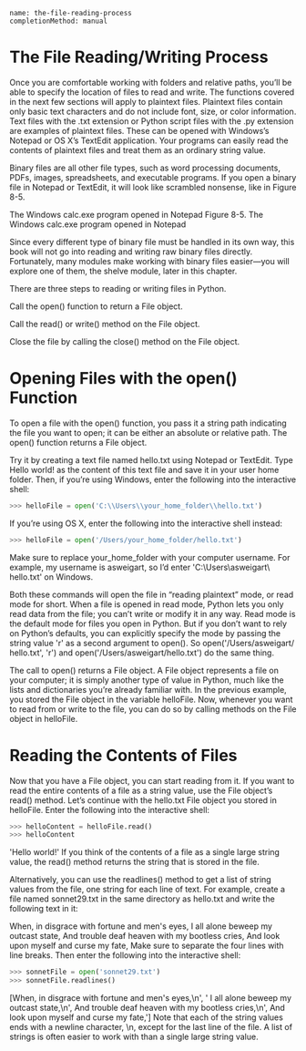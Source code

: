 ```ngMeta
name: the-file-reading-process
completionMethod: manual
```
# The File Reading/Writing Process
Once you are comfortable working with folders and relative paths, you’ll be able to specify the location of files to read and write. The functions covered in the next few sections will apply to plaintext files. Plaintext files contain only basic text characters and do not include font, size, or color information. Text files with the .txt extension or Python script files with the .py extension are examples of plaintext files. These can be opened with Windows’s Notepad or OS X’s TextEdit application. Your programs can easily read the contents of plaintext files and treat them as an ordinary string value.

Binary files are all other file types, such as word processing documents, PDFs, images, spreadsheets, and executable programs. If you open a binary file in Notepad or TextEdit, it will look like scrambled nonsense, like in Figure 8-5.

 The Windows calc.exe program opened in Notepad
Figure 8-5. The Windows calc.exe program opened in Notepad

Since every different type of binary file must be handled in its own way, this book will not go into reading and writing raw binary files directly. Fortunately, many modules make working with binary files easier—you will explore one of them, the shelve module, later in this chapter.

There are three steps to reading or writing files in Python.

Call the open() function to return a File object.

Call the read() or write() method on the File object.

Close the file by calling the close() method on the File object.

# Opening Files with the open() Function
To open a file with the open() function, you pass it a string path indicating the file you want to open; it can be either an absolute or relative path. The open() function returns a File object.

Try it by creating a text file named hello.txt using Notepad or TextEdit. Type Hello world! as the content of this text file and save it in your user home folder. Then, if you’re using Windows, enter the following into the interactive shell:

```python
>>> helloFile = open('C:\\Users\\your_home_folder\\hello.txt')
```
If you’re using OS X, enter the following into the interactive shell instead:

```python
>>> helloFile = open('/Users/your_home_folder/hello.txt')
```
Make sure to replace your_home_folder with your computer username. For example, my username is asweigart, so I’d enter 'C:\\Users\\asweigart\\ hello.txt' on Windows.

Both these commands will open the file in “reading plaintext” mode, or read mode for short. When a file is opened in read mode, Python lets you only read data from the file; you can’t write or modify it in any way. Read mode is the default mode for files you open in Python. But if you don’t want to rely on Python’s defaults, you can explicitly specify the mode by passing the string value 'r' as a second argument to open(). So open('/Users/asweigart/ hello.txt', 'r') and open('/Users/asweigart/hello.txt') do the same thing.

The call to open() returns a File object. A File object represents a file on your computer; it is simply another type of value in Python, much like the lists and dictionaries you’re already familiar with. In the previous example, you stored the File object in the variable helloFile. Now, whenever you want to read from or write to the file, you can do so by calling methods on the File object in helloFile.

# Reading the Contents of Files
Now that you have a File object, you can start reading from it. If you want to read the entire contents of a file as a string value, use the File object’s read() method. Let’s continue with the hello.txt File object you stored in helloFile. Enter the following into the interactive shell:

```python
>>> helloContent = helloFile.read()
>>> helloContent
```
'Hello world!'
If you think of the contents of a file as a single large string value, the read() method returns the string that is stored in the file.

Alternatively, you can use the readlines() method to get a list of string values from the file, one string for each line of text. For example, create a file named sonnet29.txt in the same directory as hello.txt and write the following text in it:


When, in disgrace with fortune and men's eyes,
I all alone beweep my outcast state,
And trouble deaf heaven with my bootless cries,
And look upon myself and curse my fate,
Make sure to separate the four lines with line breaks. Then enter the following into the interactive shell:

```python
>>> sonnetFile = open('sonnet29.txt')
>>> sonnetFile.readlines()
```
[When, in disgrace with fortune and men's eyes,\n', ' I all alone beweep my
outcast state,\n', And trouble deaf heaven with my bootless cries,\n', And
look upon myself and curse my fate,']
Note that each of the string values ends with a newline character, \n, except for the last line of the file. A list of strings is often easier to work with than a single large string value.